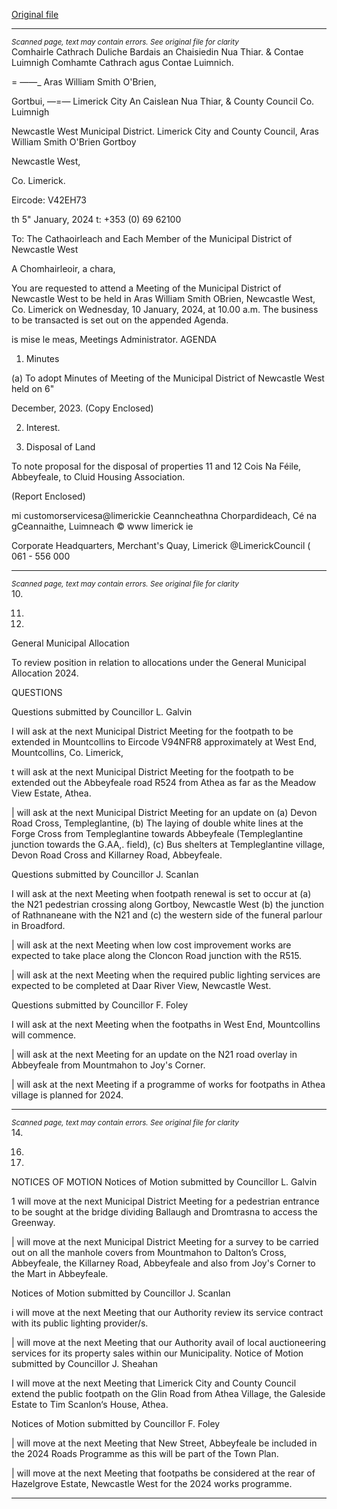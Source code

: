 [Original file](https://www.limerick.ie/sites/default/files/media/documents/2024-01/00-agenda-meeting-of-the-municipal-district-of-newcastle-west-10th-january-2024.pdf)

---
*<small>Scanned page, text may contain errors. See original file for clarity</small>*  
Comhairle Cathrach Duliche Bardais an Chaisiedin Nua Thiar.
& Contae Luimnigh Comhamte Cathrach agus Contae Luimnich.

= ——_ Aras William Smith O'Brien,

Gortbui,
—=— Limerick City An Caislean Nua Thiar,
& County Council Co. Luimnigh

Newcastle West Municipal District.
Limerick City and County Council,
Aras William Smith O'Brien
Gortboy

Newcastle West,

Co. Limerick.

Eircode: V42EH73

th
5" January, 2024 t: +353 (0) 69 62100

To: The Cathaoirleach and Each Member of the Municipal District of Newcastle West

A Chomhairleoir, a chara,

You are requested to attend a Meeting of the Municipal District of Newcastle West to be held
in Aras William Smith OBrien, Newcastle West, Co. Limerick on Wednesday, 10 January,
2024, at 10.00 a.m. The business to be transacted is set out on the appended Agenda.

is mise le meas,
Meetings Administrator.
AGENDA

1. Minutes

(a) To adopt Minutes of Meeting of the Municipal District of Newcastle West held on 6"

December, 2023.
(Copy Enclosed)

2. Interest.

3. Disposal of Land

To note proposal for the disposal of properties 11 and 12 Cois Na Féile, Abbeyfeale,
to Cluid Housing Association.

(Report Enclosed)

mi customorservicesa@limerickie
Ceanncheathna Chorpardideach, Cé na gCeannaithe, Luimneach © www limerick ie

Corporate Headquarters, Merchant's Quay, Limerick @LimerickCouncil
( 061 - 556 000


---
*<small>Scanned page, text may contain errors. See original file for clarity</small>*  
10.

11.

12.

General Municipal Allocation

To review position in relation to allocations under the General Municipal Allocation
2024.

QUESTIONS

Questions submitted by Councillor L. Galvin

I will ask at the next Municipal District Meeting for the footpath to be extended in
Mountcollins to Eircode V94NFR8 approximately at West End, Mountcollins, Co.
Limerick,

t will ask at the next Municipal District Meeting for the footpath to be extended out
the Abbeyfeale road R524 from Athea as far as the Meadow View Estate, Athea.

| will ask at the next Municipal District Meeting for an update on (a) Devon Road Cross,
Templeglantine, (b) The laying of double white lines at the Forge Cross from
Templeglantine towards Abbeyfeale (Templeglantine junction towards the G.AA,.
field), (c) Bus shelters at Templeglantine village, Devon Road Cross and Killarney Road,
Abbeyfeale.

Questions submitted by Councillor J. Scanlan

I will ask at the next Meeting when footpath renewal is set to occur at (a) the N21
pedestrian crossing along Gortboy, Newcastle West (b) the junction of Rathnaneane
with the N21 and (c) the western side of the funeral parlour in Broadford.

| will ask at the next Meeting when low cost improvement works are expected to
take place along the Cloncon Road junction with the R515.

| will ask at the next Meeting when the required public lighting services are expected
to be completed at Daar River View, Newcastle West.

Questions submitted by Councillor F. Foley

I will ask at the next Meeting when the footpaths in West End, Mountcollins will
commence.

| will ask at the next Meeting for an update on the N21 road overlay in Abbeyfeale
from Mountmahon to Joy's Corner.

| will ask at the next Meeting if a programme of works for footpaths in Athea
village is planned for 2024.


---
*<small>Scanned page, text may contain errors. See original file for clarity</small>*  
14.

16.

17.

NOTICES OF MOTION
Notices of Motion submitted by Councillor L. Galvin

1 will move at the next Municipal District Meeting for a pedestrian entrance to be
sought at the bridge dividing Ballaugh and Dromtrasna to access the Greenway.

| will move at the next Municipal District Meeting for a survey to be carried out on all
the manhole covers from Mountmahon to Dalton’s Cross, Abbeyfeale, the Killarney
Road, Abbeyfeale and also from Joy's Corner to the Mart in Abbeyfeale.

Notices of Motion submitted by Councillor J. Scanlan

i will move at the next Meeting that our Authority review its service contract with its
public lighting provider/s.

| will move at the next Meeting that our Authority avail of local auctioneering services
for its property sales within our Municipality.
Notice of Motion submitted by Councillor J. Sheahan

I will move at the next Meeting that Limerick City and County Council extend the
public footpath on the Glin Road from Athea Village, the Galeside Estate to Tim
Scanlon‘s House, Athea.

Notices of Motion submitted by Councillor F. Foley

| will move at the next Meeting that New Street, Abbeyfeale be included in the 2024
Roads Programme as this will be part of the Town Plan.

| will move at the next Meeting that footpaths be considered at the rear of
Hazelgrove Estate, Newcastle West for the 2024 works programme.


---
